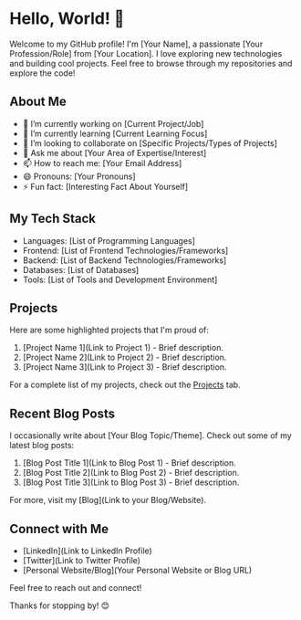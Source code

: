 # Hello, World! 👋

Welcome to my GitHub profile! I'm [Your Name], a passionate [Your Profession/Role] from [Your Location]. I love exploring new technologies and building cool projects. Feel free to browse through my repositories and explore the code!

## About Me

- 🔭 I’m currently working on [Current Project/Job]
- 🌱 I’m currently learning [Current Learning Focus]
- 👯 I’m looking to collaborate on [Specific Projects/Types of Projects]
- 💬 Ask me about [Your Area of Expertise/Interest]
- 📫 How to reach me: [Your Email Address]
- 😄 Pronouns: [Your Pronouns]
- ⚡ Fun fact: [Interesting Fact About Yourself]

## My Tech Stack

- Languages: [List of Programming Languages]
- Frontend: [List of Frontend Technologies/Frameworks]
- Backend: [List of Backend Technologies/Frameworks]
- Databases: [List of Databases]
- Tools: [List of Tools and Development Environment]

## Projects

Here are some highlighted projects that I'm proud of:

1. [Project Name 1](Link to Project 1) - Brief description.
2. [Project Name 2](Link to Project 2) - Brief description.
3. [Project Name 3](Link to Project 3) - Brief description.

For a complete list of my projects, check out the [Projects](https://github.com/yourusername?tab=repositories) tab.

## Recent Blog Posts

I occasionally write about [Your Blog Topic/Theme]. Check out some of my latest blog posts:

1. [Blog Post Title 1](Link to Blog Post 1) - Brief description.
2. [Blog Post Title 2](Link to Blog Post 2) - Brief description.
3. [Blog Post Title 3](Link to Blog Post 3) - Brief description.

For more, visit my [Blog](Link to your Blog/Website).

## Connect with Me

- [LinkedIn](Link to LinkedIn Profile)
- [Twitter](Link to Twitter Profile)
- [Personal Website/Blog](Your Personal Website or Blog URL)

Feel free to reach out and connect!

Thanks for stopping by! 😊
